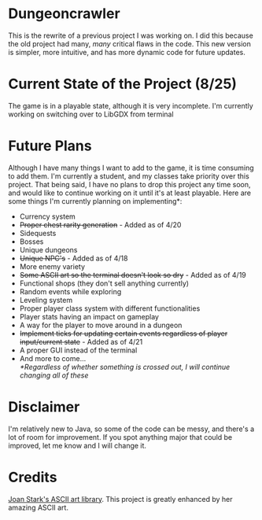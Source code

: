 # Dungeoncrawler
This is the rewrite of a previous project I was working on. I did this because the old project had many, *many* critical flaws in the code. This new version is simpler, more intuitive, and has more dynamic code for future updates. 

# Current State of the Project (8/25)
The game is in a playable state, although it is very incomplete. I'm currently working on switching over to LibGDX from terminal

# Future Plans
Although I have many things I want to add to the game, it is time consuming to add them. I'm currently a student, and my classes take priority over this project. That being said, I have no plans to drop this project any time soon, and would like to continue working on it until it's at least playable. Here are some things I'm currently planning on implementing*:
- Currency system
- ~~Proper chest rarity generation~~ - Added as of 4/20
- Sidequests
- Bosses
- Unique dungeons
- ~~Unique NPC's~~ - Added as of 4/18
- More enemy variety
- ~~Some ASCII art so the terminal doesn't look so dry~~ - Added as of 4/19
- Functional shops (they don't sell anything currently)
- Random events while exploring
- Leveling system
- Proper player class system with different functionalities
- Player stats having an impact on gameplay
- A way for the player to move around in a dungeon
- ~~Implement ticks for updating certain events regardless of player input/current state~~ - Added as of 4/21
- A proper GUI instead of the terminal
- And more to come...  
_*Regardless of whether something is crossed out, I will continue changing all of these_
# Disclaimer
I'm relatively new to Java, so some of the code can be messy, and there's a lot of room for improvement. If you spot anything major that could be improved, let me know and I will change it.
# Credits
[Joan Stark's ASCII art library](https://oldcompcz.github.io/jgs/joan_stark/). This project is greatly enhanced by her amazing ASCII art. 
